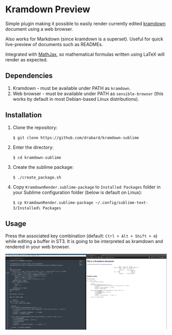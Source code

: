 # Kramdown Preview

Simple plugin making it possible to easily render currently edited
[kramdown](https://kramdown.gettalong.org/) document using a web browser.

Also works for Markdown (since kramdown is a superset).
Useful for quick live-preview of documents such as READMEs.

Integrated with [MathJax](https://www.mathjax.org/), so mathematical formulas 
written using LaTeX will render as expected.

## Dependencies

1. Kramdown - must be available under PATH as `kramdown`.
2. Web browser - must be available under PATH as `sensible-browser` (this works
	by default in most Debian-based Linux distributions).

## Installation

1. Clone the repository: 

	`$ git clone https://github.com/drabard/kramdown-sublime`

2. Enter the directory: 
	
	`$ cd kramdown-sublime`

3. Create the sublime package: 
	
	`$ ./create_package.sh`

4. Copy `KramdownRender.sublime-package` to `Installed Packages` folder in your Sublime configuration folder (below is default on Linux):

	`$ cp KramdownRender.sublime-package ~/.config/sublime-text-3/Installed\ Packages`

## Usage

Press the associated key combination (default: `Ctrl + Alt + Shift + m`) 
while editing a buffer in ST3. It is going to be interpreted as kramdown and 
rendered in your web browser.

![Example](res/example.png)
